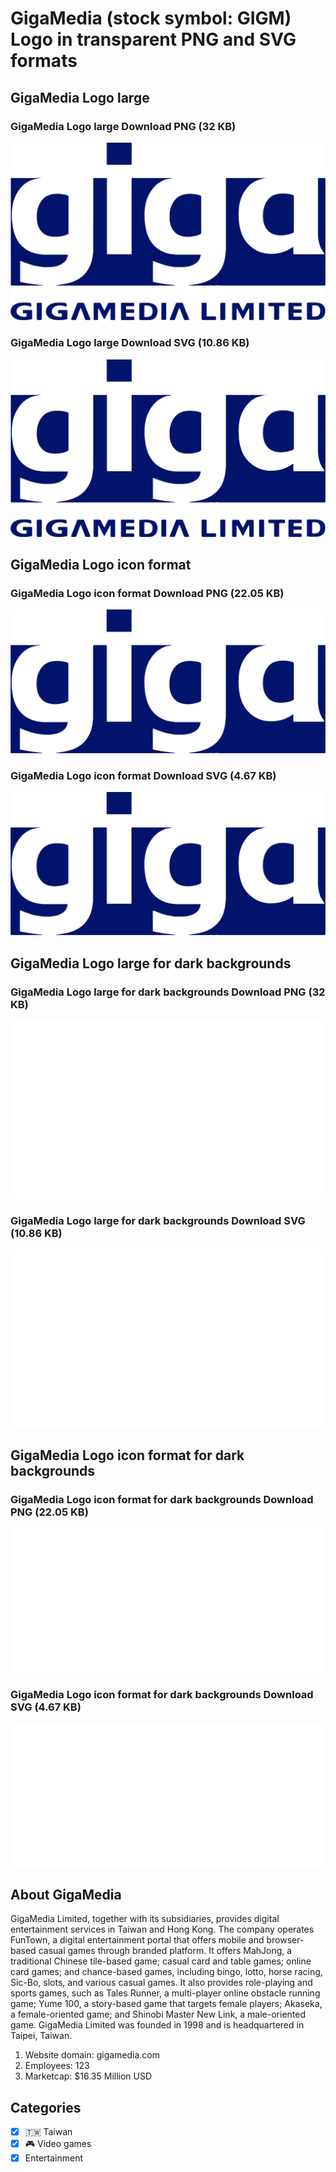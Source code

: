 # GigaMedia (stock symbol: GIGM) Logo in transparent PNG and SVG formats

## GigaMedia Logo large

### GigaMedia Logo large Download PNG (32 KB)

![GigaMedia Logo large Download PNG (32 KB)](/img/orig/GIGM_BIG-4b4f13da.png)

### GigaMedia Logo large Download SVG (10.86 KB)

![GigaMedia Logo large Download SVG (10.86 KB)](/img/orig/GIGM_BIG-1c7d1a7b.svg)

## GigaMedia Logo icon format

### GigaMedia Logo icon format Download PNG (22.05 KB)

![GigaMedia Logo icon format Download PNG (22.05 KB)](/img/orig/GIGM-3170509a.png)

### GigaMedia Logo icon format Download SVG (4.67 KB)

![GigaMedia Logo icon format Download SVG (4.67 KB)](/img/orig/GIGM-b94d793c.svg)

## GigaMedia Logo large for dark backgrounds

### GigaMedia Logo large for dark backgrounds Download PNG (32 KB)

![GigaMedia Logo large for dark backgrounds Download PNG (32 KB)](/img/orig/GIGM_BIG.D-4cb78cbc.png)

### GigaMedia Logo large for dark backgrounds Download SVG (10.86 KB)

![GigaMedia Logo large for dark backgrounds Download SVG (10.86 KB)](/img/orig/GIGM_BIG.D-ab7e4f36.svg)

## GigaMedia Logo icon format for dark backgrounds

### GigaMedia Logo icon format for dark backgrounds Download PNG (22.05 KB)

![GigaMedia Logo icon format for dark backgrounds Download PNG (22.05 KB)](/img/orig/GIGM.D-2fd3e542.png)

### GigaMedia Logo icon format for dark backgrounds Download SVG (4.67 KB)

![GigaMedia Logo icon format for dark backgrounds Download SVG (4.67 KB)](/img/orig/GIGM.D-a9114b20.svg)

## About GigaMedia

GigaMedia Limited, together with its subsidiaries, provides digital entertainment services in Taiwan and Hong Kong. The company operates FunTown, a digital entertainment portal that offers mobile and browser-based casual games through branded platform. It offers MahJong, a traditional Chinese tile-based game; casual card and table games; online card games; and chance-based games, including bingo, lotto, horse racing, Sic-Bo, slots, and various casual games. It also provides role-playing and sports games, such as Tales Runner, a multi-player online obstacle running game; Yume 100, a story-based game that targets female players; Akaseka, a female-oriented game; and Shinobi Master New Link, a male-oriented game. GigaMedia Limited was founded in 1998 and is headquartered in Taipei, Taiwan.

1. Website domain: gigamedia.com
2. Employees: 123
3. Marketcap: $16.35 Million USD


## Categories
- [x] 🇹🇼 Taiwan
- [x] 🎮 Video games
- [x] Entertainment
